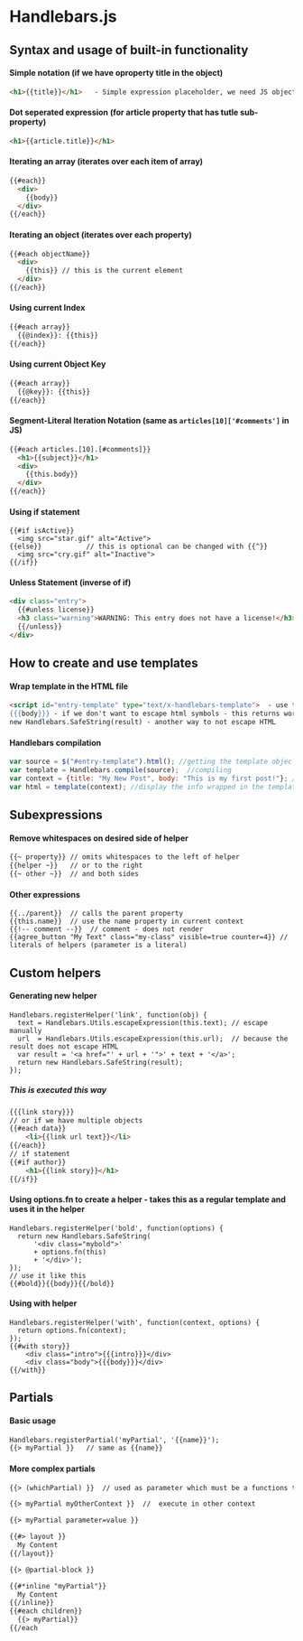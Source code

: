 # Handlebars.js

## Syntax and usage of built-in functionality

#### Simple notation (if we have oproperty title in the object)
```HTML
<h1>{{title}}</h1>   - Simple expression placeholder, we need JS object with property *title*
```

#### Dot seperated expression (for article property that has tutle sub-property)
```HTML
<h1>{{article.title}}</h1>
```

#### Iterating an array (iterates over each item of array)
```HTML
{{#each}}
  <div>
    {{body}}
  </div>
{{/each}}
```

#### Iterating an object (iterates over each property)
```HTML
{{#each objectName}}
  <div>
    {{this}} // this is the current element
  </div>
{{/each}}
```

#### Using current Index
```HTML
{{#each array}}
  {{@index}}: {{this}}
{{/each}}
```

#### Using current Object Key
```HTML
{{#each array}}
  {{@key}}: {{this}}
{{/each}}
```

#### Segment-Literal Iteration Notation (same as ```articles[10]['#comments']``` in JS)
```HTML
{{#each articles.[10].[#comments]}}
  <h1>{{subject}}</h1>
  <div>
    {{this.body}}
  </div>
{{/each}}
```

#### Using **if** statement
```JS
{{#if isActive}}
  <img src="star.gif" alt="Active">
{{else}}           // this is optional can be changed with {{^}}
  <img src="cry.gif" alt="Inactive">
{{/if}}
```

#### Unless Statement (inverse of if)
```HTML
<div class="entry">
  {{#unless license}}
  <h3 class="warning">WARNING: This entry does not have a license!</h3>
  {{/unless}}
</div>
```

## How to create and use templates 

#### Wrap template in the HTML file
```HTML
<script id="entry-template" type="text/x-handlebars-template">  - use this to wrap templates in HTML file
{{{body}}} - if we don't want to escape html symbols - this returns working html
new Handlebars.SafeString(result) - another way to not escape HTML
``` 
#### Handlebars compilation
```js
var source = $("#entry-template").html(); //getting the template objec
var template = Handlebars.compile(source);  //compiling
var context = {title: "My New Post", body: "This is my first post!"}; //getting the info object
var html = template(context); //display the info wrapped in the template
```

## Subexpressions

#### Remove whitespaces on desired side of helper
```HTML
{{~ property}} // omits whitespaces to the left of helper
{{helper ~}}   // or to the right
{{~ other ~}}  // and both sides
```

#### Other expressions
```
{{../parent}}  // calls the parent property
{{this.name}}  // use the name property in current context
{{!-- comment --}}  // comment - does not render
{{agree_button "My Text" class="my-class" visible=true counter=4}} // literals of helpers (parameter is a literal)
```

## Custom helpers

#### Generating new helper
```JS
Handlebars.registerHelper('link', function(obj) {
  text = Handlebars.Utils.escapeExpression(this.text); // escape manually
  url  = Handlebars.Utils.escapeExpression(this.url);  // because the result does not escape HTML
  var result = '<a href="' + url + '">' + text + '</a>';
  return new Handlebars.SafeString(result);
});
```
##### This is executed this way
```HTML
{{{link story}}}
// or if we have multiple objects
{{#each data}}
    <li>{{link url text}}</li>
{{/each}} 
// if statement 
{{#if author}}
    <h1>{{link story}}</h1>
{{/if}}
```
#### Using **options.fn** to create a helper - takes this as a regular template and uses it in the helper
```JS
Handlebars.registerHelper('bold', function(options) {
  return new Handlebars.SafeString(
      '<div class="mybold">'
      + options.fn(this)
      + '</div>');
});
// use it like this
{{#bold}}{{body}}{{/bold}}
```

#### Using **with** helper
```JS
Handlebars.registerHelper('with', function(context, options) {
  return options.fn(context);
});
{{#with story}}
    <div class="intro">{{{intro}}}</div>
    <div class="body">{{{body}}}</div>
{{/with}}
```

## Partials

#### Basic usage

```HTML
Handlebars.registerPartial('myPartial', '{{name}}');
{{> myPartial }}   // same as {{name}}
```

#### More complex partials
```HTML
{{> (whichPartial) }}  // used as parameter which must be a functions that defines the partial to use

{{> myPartial myOtherContext }}  //  execute in other context

{{> myPartial parameter=value }}

{{#> layout }}
  My Content
{{/layout}}

{{> @partial-block }}

{{#*inline "myPartial"}}
  My Content
{{/inline}}
{{#each children}}
  {{> myPartial}}
{{/each
```
